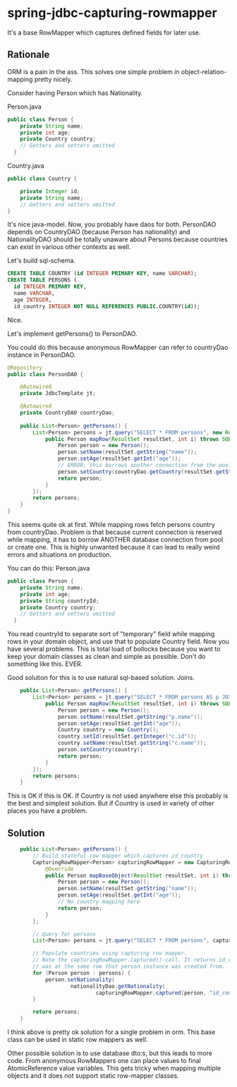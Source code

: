 # spring-jdbc-capturing-rowmapper
It's a base RowMapper which captures defined fields for later use.

## Rationale

ORM is a pain in the ass. This solves one simple problem in object-relation-mapping pretty nicely.

Consider having Person which has Nationality.

Person.java
```java
public class Person {
    private String name;
    private int age;
    private Country country;
    // Getters and setters omitted
  }
```

Country.java
```java
public class Country {

    private Integer id;
    private String name;
    // Getters and setters omitted
}
```

It's nice java-model. Now, you probably have daos for both. PersonDAO depends on CountryDAO 
(because Person has nationality) and NationalityDAO should be totally unaware about Persons because 
countries can exist in various other contexts as well.

Let's build sql-schema.
```sql
CREATE TABLE COUNTRY (id INTEGER PRIMARY KEY, name VARCHAR);
CREATE TABLE PERSONS (
  id INTEGER PRIMARY KEY,
  name VARCHAR,
  age INTEGER,
  id_country INTEGER NOT NULL REFERENCES PUBLIC.COUNTRY(id));
```
Nice.

Let's implement getPersons() to PersonDAO.

You could do this because anonymous RowMapper can refer to countryDao instance in PersonDAO. 

```java
@Repository
public class PersonDAO {

    @Autowired
    private JdbcTemplate jt;

    @Autowired
    private CountryDAO countryDao;
    
    public List<Person> getPersons() {
        List<Person> persons = jt.query("SELECT * FROM persons", new RowMapper<Person>() {
            public Person mapRow(ResultSet resultSet, int i) throws SQLException {
                Person person = new Person();
                person.setName(resultSet.getString("name"));
                person.setAge(resultSet.getInt("age"));
                // ERROR: this borrows another connection from the pool
                person.setCountry(countryDao.getCountry(resultSet.getString("id_country")));
                return person;
            }
        });
        return persons;
    }
}
```
This seems quite ok at first. While mapping rows fetch persons country from countryDao. 
Problem is that because current connection is reserved while mapping, it has to borrow ANOTHER database connection from
pool or create one. This is highly unwanted because it can lead to really weird errors and situations on production.

You can do this:
Person.java
```java
public class Person {
    private String name;
    private int age;
    private String countryId;
    private Country country;
    // Getters and setters omitted
  }
```
You read countryId to separate sort of "temporary" field while mapping rows in your domain object, and use that to populate Country field.
Now you have several problems. This is total load of bollocks because you want to keep your domain classes as clean
and simple as possible. Don't do something like this. EVER.

Good solution for this is to use natural sql-based solution. Joins.
```java
    public List<Person> getPersons() {
        List<Person> persons = jt.query("SELECT * FROM persons AS p JOIN country AS c ON p.id_country = c.id", new RowMapper<Person>() {
            public Person mapRow(ResultSet resultSet, int i) throws SQLException {
                Person person = new Person();
                person.setName(resultSet.getString("p.name"));
                person.setAge(resultSet.getInt("age"));
                Country country = new Country();
                country.setId(resultSet.getInteger("c.id"));
                country.setName(resultSet.getString("c.name"));
                person.setCountry(country);
                return person;
            }
        });
        return persons;
    }
```
This is OK if this is OK. If Country is not used anywhere else this probably is the best and simplest solution. But if Country is
used in variety of other places you have a problem.

## Solution

```java
    public List<Person> getPersons() {
        // Build stateful row mapper which captures id_country
        CapturingRowMapper<Person> capturingRowMapper = new CapturingRowMapper<Person>("id_country") {
            @Override
            public Person mapBaseObject(ResultSet resultSet, int i) throws SQLException {
                Person person = new Person();
                person.setName(resultSet.getString("name"));
                person.setAge(resultSet.getInt("age"));
                // No country mapping here
                return person;
            }
        };

        // Query for persons
        List<Person> persons = jt.query("SELECT * FROM persons", capturingRowMapper);

        // Populate countries using capturing row mapper.
        // Note the capturingRowMapper.captured()-call. It returns id_country which
        // was at the same row that person instance was created from.
        for (Person person : persons) {
            person.setNationality(
                    nationalityDao.getNationality(
                            capturingRowMapper.captured(person, "id_country", Integer.class)));
        }

        return persons;
    }
```

I think above is pretty ok solution for a single problem in orm. This base class can be used in static row mappers as well.

Other possible solution is to use database dto:s, but this leads to more code. From anonymous RowMappers one can place values to final AtomicReference value variables. This gets tricky when mapping multiple objects and it does not support static row-mapper classes.
